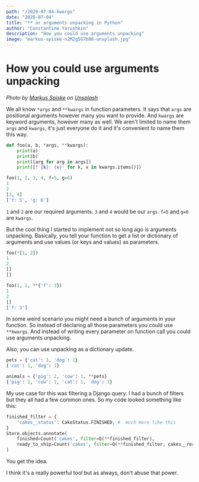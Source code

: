 ```yaml
---
path: "/2020-07-04-kwargs"
date: "2020-07-04"
title: "** or arguments unpacking in Python"
author: "Constantine Yarushkin"
description: "How you could use arguments unpacking"
image: "markus-spiske-n2M2g5G7b88-unsplash.jpg"
---
```


# How you could use arguments unpacking

_Photo by_ [_Markus Spiske_](https://unsplash.com/@markusspiske?utm_source=unsplash&utm_medium=referral&utm_content=creditCopyText) _on_ [_Unsplash_](href="https://unsplash.com/s/photos/items?utm_source=unsplash&utm_medium=referral&utm_content=creditCopyText)

We all know `*args` and `**kwargs` in function parameters. It says that `args` are positional arguments however many you want to provide. And `kwargs` are keyword arguments, however many as well. We aren't limited to name them `args` and `kwargs`, it's just everyone do it and it's convenient to name them this way.

```python
def foo(a, b, *args, **kwargs):
    print(a)
    print(b)
    print([arg for arg in args])
    print([f'{k}: {v}' for k, v in kwargs.items()])

foo(1, 2, 3, 4, f=5, g=6)
1
2
[3, 4]
['f: 5', 'g: 6']
```

`1` and `2` are our required arguments. `3` and `4` would be our `args`. `f=5` and `g=6` are `kwargs`.

But the cool thing I started to implement not so long ago is arguments unpacking. Basically, you tell your function to get a list or dictionary of arguments and use values (or keys and values) as parameters.

```python
foo(*[1, 2])
1
2
[]
[]

foo(1, 2, **{'f': 3})
1
2
[]
['f: 3']
```

In some weird scenario you might need a bunch of arguments in your function. So instead of declaring all those parameters you could use `**kwargs`. And instead of writing every parameter on function call you could use arguments unpacking.

Also, you can use unpacking as a dictionary update.

```python
pets = {'cat': 1, 'dog': 1}
{'cat': 1, 'dog': 1}

animals = {'pig': 2, 'cow': 1, **pets}
{'pig': 2, 'cow': 1, 'cat': 1, 'dog': 1}
```

My use case for this was filtering a Django query. I had a bunch of filters but they all had a few common ones. So my code looked something like this:

```python
finished_filter = {
    'cakes__status': CakeStatus.FINISHED, #  much more like this
}
Store.objects.annotate(
    finished=Count('cakes', filter=Q(**finished_filter),
    ready_to_ship=Count('cakes', filter=Q(**finished_filter, cakes__ready_to_ship=True)
)
```

You get the idea.

I think it's a really powerful tool but as always, don't abuse that power.
